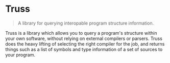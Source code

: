Truss
=====

> A library for querying interopable program structure information.

Truss is a library which allows you to query a program's structure within your
own software, without relying on external compilers or parsers. Truss does the
heavy lifting of selecting the right compiler for the job, and returns things
such as a list of symbols and type information of a set of sources to your
program.

